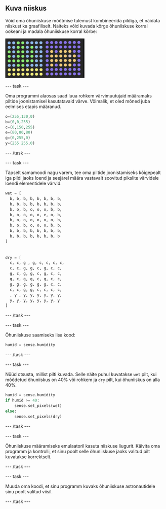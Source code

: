 ## Kuva niiskus

Võid oma õhuniiskuse mõõtmise tulemust kombineerida pildiga, et näidata niiskust ka graafiliselt. Näiteks võid kuvada kõrge õhuniiskuse korral ookeani ja madala õhuniiskuse korral kõrbe:

![Niiske ja kuiv](images/wet-dry.png)

\--- task \---

Oma programmi alaosas saad luua rohkem värvimuutujaid määramaks piltide joonistamisel kasutatavaid värve. Võimalik, et oled mõned juba eelmises etapis määranud.

```python
o=(255,130,0)
b=(0,0,255)
c=(0,150,255)
e=(80,80,80)
g=(0,255,0)
y=(255 255,0)
```

\--- /task \---

\--- task \---

Täpselt samamoodi nagu varem, tee oma piltide joonistamiseks kõigepealt iga pildi jaoks loend ja seejärel määra vastavalt soovitud pikslite värvidele loendi elementidele värvid.

```python
wet = [
  b, b, b, b, b, b, b, b,
  b, b, b, b, b, b, b, b,
  b, o, b, o, o, o, b, b,
  b, o, o, o, o, e, o, b,
  b, o, o, o, o, o, o, b,
  b, o, b, o, o, o, b, b,
  b, b, b, b, b, b, b, b,
  b, b, b, b, b, b, b, b
]


dry = [
  c, c, g , g, c, c, c, c,
  c, c, g, g, c, g, c, c,
  g, c, g, g, c, g, c, c,
  g, c, g, g, c, g, c, c,
  g, g, g, g, g, g, c, c,
  c, c, g, g, c, c, c, c,
  , y , y, y, y, y, y, y,
  y, y, y, y, y, y, y, y
]
```

\--- /task \---

\--- task \---

Õhuniiskuse saamiseks lisa kood:

```python
humid = sense.humidity
```

\--- /task \---

\--- task \---

Nüüd otsusta, millist pilti kuvada. Selle näite puhul kuvatakse `wet` pilt, kui mõõdetud õhuniiskus on 40% või rohkem ja `dry` pilt, kui õhuniiskus on alla 40%.

```python
humid = sense.humidity
if humid >= 40:
    sense.set_pixels(wet)
else:
    sense.set_pixels(dry)
```

\--- /task \---

\--- task \---

Õhuniiskuse määramiseks emulaatoril kasuta niiskuse liugurit. Käivita oma programm ja kontrolli, et sinu poolt selle õhuniiskuse jaoks valitud pilt kuvatakse korrektselt.

\--- /task \---

\--- task \---

Muuda oma koodi, et sinu programm kuvaks õhuniiskuse astronautidele sinu poolt valitud viisil.

\--- /task \---